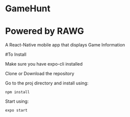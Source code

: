 # GameHunt
# Powered by RAWG


  A React-Native mobile app that displays Game Information
  
#To Install
  
  Make sure you have expo-cli installed
  
  Clone or Download the repository
  
  Go to the proj directory and install using:
  
  ```npm install```
  
  Start using:
  
  ```expo start```
  
